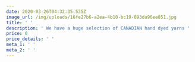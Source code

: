 ```yaml
---
date: 2020-03-26T04:32:35.535Z
image_url: /img/uploads/16fe27b6-a2ea-4b10-bc19-893da96ee851.jpg
title: ' '
description: ' We have a huge selection of CANADIAN hand dyed yarns '
price: 0
price_details: ' '
meta_1: ' '
meta_2: ' '
---
```


